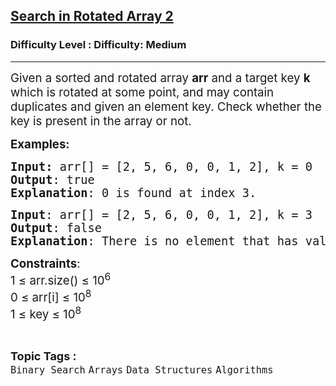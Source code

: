 <h2><a href="https://www.geeksforgeeks.org/problems/search-in-rotated-array-2/1">Search in Rotated Array 2</a></h2><h3>Difficulty Level : Difficulty: Medium</h3><hr><div class="problems_problem_content__Xm_eO"><p><span style="font-size: 14pt;">Given a sorted and rotated array <strong>arr</strong> and a target key <strong>k</strong> which is rotated at some point, and may contain duplicates and given an element key. Check whether the key is present in the array or not.</span></p>
<p><span style="font-size: 14pt;"><strong>Examples:</strong></span></p>
<pre><span style="font-size: 14pt;"><strong>Input: </strong>arr[] = [2, 5, 6, 0, 0, 1, 2], k = 0
<strong>Output</strong>: true
<strong>Explanation</strong>: 0 is found at index 3.</span></pre>
<pre><span style="font-size: 14pt;"><strong>Input</strong>: arr[] = [2, 5, 6, 0, 0, 1, 2], k = 3<strong>
Output</strong>: false<strong>
Explanation</strong>: There is no element that has value 3.</span></pre>
<p><span style="font-size: 14pt;"><strong>Constraints</strong>:</span><br><span style="font-size: 14pt;">1 ≤ arr.size() ≤ 10<sup>6</sup></span><br><span style="font-size: 14pt;">0 ≤ arr[i] ≤ 10<sup>8</sup></span><br><span style="font-size: 14pt;">1 ≤ key ≤ 10<sup>8</sup></span></p></div><br><p><span style=font-size:18px><strong>Topic Tags : </strong><br><code>Binary Search</code>&nbsp;<code>Arrays</code>&nbsp;<code>Data Structures</code>&nbsp;<code>Algorithms</code>&nbsp;